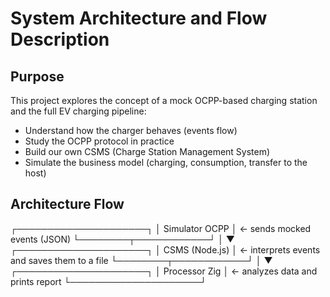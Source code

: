 # System Architecture and Flow Description

## Purpose

This project explores the concept of a mock OCPP-based charging station and the full EV charging pipeline:

- Understand how the charger behaves (events flow)
- Study the OCPP protocol in practice
- Build our own CSMS (Charge Station Management System)
- Simulate the business model (charging, consumption, transfer to the host)

## Architecture Flow

┌─────────────────────┐
│    Simulator OCPP   │  ← sends mocked events (JSON)
└────────┬────────────┘
         │
         ▼
┌─────────────────────┐
│    CSMS (Node.js)   │  ← interprets events and saves them to a file
└────────┬────────────┘
         │
         ▼
┌─────────────────────┐
│   Processor Zig     │  ← analyzes data and prints report
└─────────────────────┘

